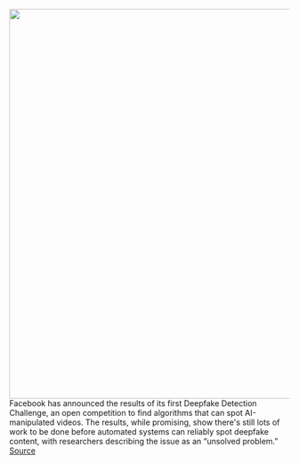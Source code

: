 <img src='https://cdn.vox-cdn.com/thumbor/lTp9ZVZYb9nkxrGuhotnDkqCwjs=/0x0:2040x1360/1200x800/filters:focal(857x517:1183x843)/cdn.vox-cdn.com/uploads/chorus_image/image/66927484/acastro_190204_1777_privacy_0001.0.jpg' width='700px' /><br/>
Facebook has announced the results of its first Deepfake Detection Challenge, an open competition to find algorithms that can spot AI-manipulated videos. The results, while promising, show there's still lots of work to be done before automated systems can reliably spot deepfake content, with researchers describing the issue as an “unsolved problem.”
<a href='https://www.theverge.com/21289164/facebook-deepfake-detection-challenge-unsolved-problem-ai'> Source <a/>
